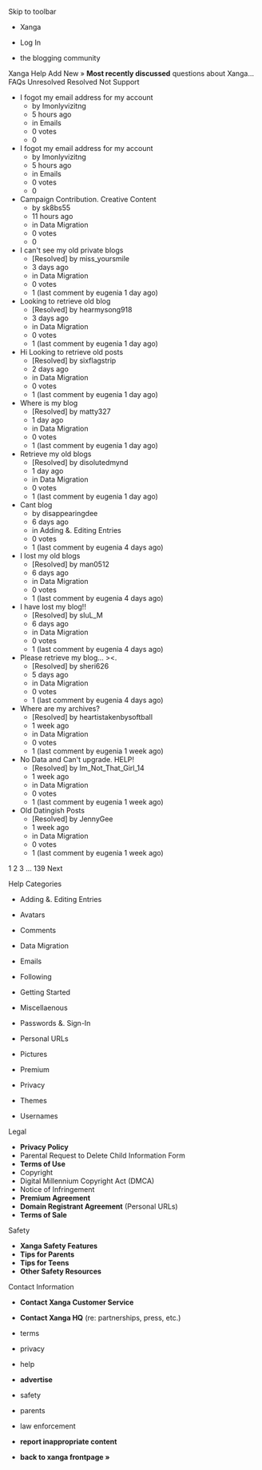 Skip to toolbar

*   Xanga

*   Log In

*   the blogging community

Xanga Help Add New » **Most recently discussed** questions about Xanga… FAQs Unresolved Resolved Not Support

*   I fogot my email address for my account
    *   by Imonlyvizitng
    *   5 hours ago
    *   in Emails
    *   0 votes
    *   0
*   I fogot my email address for my account
    *   by Imonlyvizitng
    *   5 hours ago
    *   in Emails
    *   0 votes
    *   0
*   Campaign Contribution. Creative Content
    *   by sk8bs55
    *   11 hours ago
    *   in Data Migration
    *   0 votes
    *   0
*   I can't see my old private blogs
    *   \[Resolved\] by miss\_yoursmile
    *   3 days ago
    *   in Data Migration
    *   0 votes
    *   1 (last comment by eugenia 1 day ago)
*   Looking to retrieve old blog
    *   \[Resolved\] by hearmysong918
    *   3 days ago
    *   in Data Migration
    *   0 votes
    *   1 (last comment by eugenia 1 day ago)
*   Hi Looking to retrieve old posts
    *   \[Resolved\] by sixflagstrip
    *   2 days ago
    *   in Data Migration
    *   0 votes
    *   1 (last comment by eugenia 1 day ago)
*   Where is my blog
    *   \[Resolved\] by matty327
    *   1 day ago
    *   in Data Migration
    *   0 votes
    *   1 (last comment by eugenia 1 day ago)
*   Retrieve my old blogs
    *   \[Resolved\] by disolutedmynd
    *   1 day ago
    *   in Data Migration
    *   0 votes
    *   1 (last comment by eugenia 1 day ago)
*   Cant blog
    *   by disappearingdee
    *   6 days ago
    *   in Adding &. Editing Entries
    *   0 votes
    *   1 (last comment by eugenia 4 days ago)
*   I lost my old blogs
    *   \[Resolved\] by man0512
    *   6 days ago
    *   in Data Migration
    *   0 votes
    *   1 (last comment by eugenia 4 days ago)
*   I have lost my blog!!
    *   \[Resolved\] by sIuL\_M
    *   6 days ago
    *   in Data Migration
    *   0 votes
    *   1 (last comment by eugenia 4 days ago)
*   Please retrieve my blog... ><.
    *   \[Resolved\] by sheri626
    *   5 days ago
    *   in Data Migration
    *   0 votes
    *   1 (last comment by eugenia 4 days ago)
*   Where are my archives?
    *   \[Resolved\] by heartistakenbysoftball
    *   1 week ago
    *   in Data Migration
    *   0 votes
    *   1 (last comment by eugenia 1 week ago)
*   No Data and Can't upgrade. HELP!
    *   \[Resolved\] by Im\_Not\_That\_Girl\_14
    *   1 week ago
    *   in Data Migration
    *   0 votes
    *   1 (last comment by eugenia 1 week ago)
*   Old Datingish Posts
    *   \[Resolved\] by JennyGee
    *   1 week ago
    *   in Data Migration
    *   0 votes
    *   1 (last comment by eugenia 1 week ago)

1 2 3 ... 139 Next

Help Categories

*   Adding &. Editing Entries
*   Avatars
*   Comments
*   Data Migration
*   Emails
*   Following
*   Getting Started
*   Miscellaenous

*   Passwords &. Sign-In
*   Personal URLs
*   Pictures
*   Premium
*   Privacy
*   Themes
*   Usernames

Legal

*   **Privacy Policy**
*   Parental Request to Delete Child Information Form
*   **Terms of Use**
*   Copyright
*   Digital Millennium Copyright Act (DMCA)
*   Notice of Infringement
*   **Premium Agreement**
*   **Domain Registrant Agreement** (Personal URLs)
*   **Terms of Sale**

Safety

*   **Xanga Safety Features**
*   **Tips for Parents**
*   **Tips for Teens**
*   **Other Safety Resources**

Contact Information

*   **Contact Xanga Customer Service**
*   **Contact Xanga HQ** (re: partnerships, press, etc.)

*   terms
*   privacy
*   help
*   **advertise**

*   safety
*   parents
*   law enforcement
*   **report inappropriate content**

*   **back to xanga frontpage »**